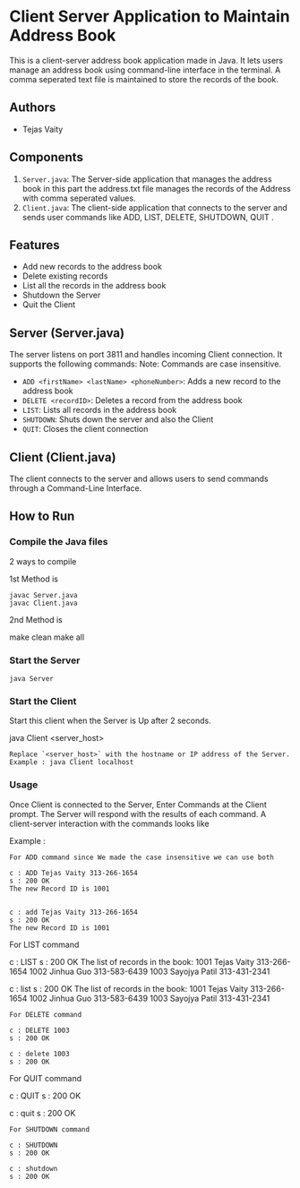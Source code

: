 # Client Server Application to Maintain Address Book

This is a client-server address book application  made in Java. It lets users manage an address book using command-line interface in the terminal. A comma seperated text file is maintained to store the records of the book.

## Authors

- Tejas Vaity

## Components

1. `Server.java`: The Server-side application that manages the address book in this part the address.txt file manages the records of the Address with comma seperated values.
2. `Client.java`: The client-side application that connects to the server and sends user commands like ADD, LIST, DELETE, SHUTDOWN, QUIT .

## Features

- Add new records to the address book
- Delete existing records
- List all the records in the address book
- Shutdown the Server
- Quit the Client

## Server (Server.java)

The server listens on port 3811 and handles incoming Client connection. It supports the following commands:
Note: Commands are case insensitive.

- `ADD <firstName> <lastName> <phoneNumber>`: Adds a new record to the address book
- `DELETE <recordID>`: Deletes a record from the address book
- `LIST`: Lists all records in the address book
- `SHUTDOWN`: Shuts down the server and also the Client
- `QUIT`: Closes the client connection

## Client (Client.java)

The client connects to the server and allows users to send commands through a Command-Line Interface.

## How to Run

### Compile the Java files
2 ways to compile 

1st Method is
```
javac Server.java
javac Client.java

```  
2nd Method is

make clean
make all

### Start the Server
```
java Server

```
### Start the Client
Start this client when the Server is Up after 2 seconds.

java Client <server_host>
```
Replace `<server_host>` with the hostname or IP address of the Server.
Example : java Client localhost
```
### Usage

Once Client is connected to the Server, Enter Commands at the Client prompt. The Server will respond with the results of each command.
A client-server interaction with the commands looks like

Example :
```
For ADD command since We made the case insensitive we can use both

c : ADD Tejas Vaity 313-266-1654
s : 200 OK
The new Record ID is 1001


c : add Tejas Vaity 313-266-1654
s : 200 OK
The new Record ID is 1001
```
For LIST command 

c : LIST
s : 200 OK
The list of records in the book:
1001    Tejas Vaity     313-266-1654
1002    Jinhua Guo      313-583-6439
1003    Sayojya Patil   313-431-2341

c : list
s : 200 OK
The list of records in the book:
1001    Tejas Vaity     313-266-1654
1002    Jinhua Guo      313-583-6439
1003    Sayojya Patil   313-431-2341

```
For DELETE command

c : DELETE 1003
s : 200 OK

c : delete 1003
s : 200 OK

```

For QUIT command

c : QUIT
s : 200 OK

c : quit
s : 200 OK

```
For SHUTDOWN command

c : SHUTDOWN
s : 200 OK

c : shutdown
s : 200 OK

```
